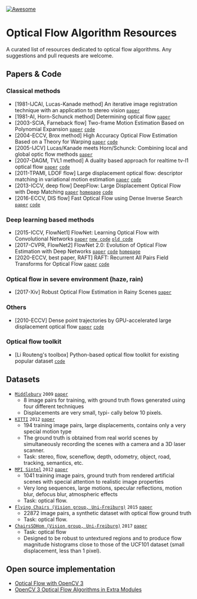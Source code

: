 [![Awesome](https://cdn.rawgit.com/sindresorhus/awesome/d7305f38d29fed78fa85652e3a63e154dd8e8829/media/badge.svg)](https://github.com/sindresorhus/awesome)

# Optical Flow Algorithm Resources
A curated list of resources dedicated to optical flow algorithms. Any suggestions and pull requests are welcome.

## Papers & Code

### Classical methods
- [1981-IJCAI, Lucas-Kanade method] An iterative image registration technique with an application to stereo vision [`paper`](http://citeseer.ist.psu.edu/viewdoc/download;jsessionid=C41563DCDDC44CB0E13D6D64D89FF3FD?doi=10.1.1.421.4619&rep=rep1&type=pdf)
- [1981-AI, Horn-Schunck method] Determining optical flow [`paper`](http://citeseerx.ist.psu.edu/viewdoc/download?doi=10.1.1.66.562&rep=rep1&type=pdf)
- [2003-SCIA, Farneback flow] Two-frame Motion Estimation Based on Polynomial Expansion [`paper`](http://citeseerx.ist.psu.edu/viewdoc/download?doi=10.1.1.102.2455&rep=rep1&type=pdf) [`code`](https://docs.opencv.org/master/d9/d30/classcv_1_1cuda_1_1FarnebackOpticalFlow.html)
- [2004-ECCV, Brox method] High Accuracy Optical Flow Estimation Based on a Theory for Warping [`paper`](http://www.mia.uni-saarland.de/Publications/brox-eccv04-of.pdf) [`code`](https://docs.opencv.org/master/d7/d18/classcv_1_1cuda_1_1BroxOpticalFlow.html)
- [2005-IJCV] Lucas/Kanade meets Horn/Schunck: Combining local and global optic flow methods [`paper`](http://www.mia.uni-saarland.de/Publications/bruhn-ijcv05c.pdf)
- [2007-DAGM, TVL1 method] A duality based approach for realtime tv-l1 optical flow [`paper`](http://www-pequan.lip6.fr/~bereziat/cours/master/vision/papers/zach07.pdf) [`code`](https://docs.opencv.org/master/d6/d39/classcv_1_1cuda_1_1OpticalFlowDual__TVL1.html)
- [2011-TPAMI, LDOF flow] Large displacement optical flow: descriptor matching in variational motion estimation [`paper`](https://lmb.informatik.uni-freiburg.de/people/brox/pub/brox_tpami10_ldof.pdf) [`code`](https://lmb.informatik.uni-freiburg.de/resources/binaries/)
- [2013-ICCV, deep flow] DeepFlow: Large Displacement Optical Flow with Deep Matching [`paper`](https://www.robots.ox.ac.uk/~vgg/rg/papers/DeepFlow_iccv2013.pdf) [`homepage`](https://thoth.inrialpes.fr/src/deepflow/) [`code`](https://thoth.inrialpes.fr/src/deepflow/)
- [2016-ECCV, DIS flow] Fast Optical Flow using Dense Inverse Search [`paper`](https://arxiv.org/pdf/1603.03590.pdf) [`code`](https://github.com/tikroeger/OF_DIS)

### Deep learning based methods
- [2015-ICCV, FlowNet1] FlowNet: Learning Optical Flow with Convolutional Networks [`paper`](https://arxiv.org/abs/1504.06852) [`new code`](https://github.com/liruoteng/FlowNet)  [`old code`](https://lmb.informatik.uni-freiburg.de/resources/software.php)
- [2017-CVPR, FlowNet2] FlowNet 2.0: Evolution of Optical Flow Estimation with Deep Networks [`paper`](https://arxiv.org/abs/1612.01925) [`code`](https://github.com/lmb-freiburg/flownet2) [`homepage`](https://lmb.informatik.uni-freiburg.de/Publications/2017/IMKDB17/)
- [2020-ECCV, best paper, RAFT] RAFT: Recurrent All Pairs Field Transforms for Optical Flow [`paper`](https://arxiv.org/abs/2003.12039) [`code`](https://github.com/princeton-vl/RAFT)


### Optical flow in severe environment (haze, rain)
- [2017-Xiv] Robust Optical Flow Estimation in Rainy Scenes [`paper`](https://arxiv.org/pdf/1704.05239.pdf)

### Others
- [2010-ECCV] Dense point trajectories by GPU-accelerated large displacement optical flow [`paper`](https://www2.eecs.berkeley.edu/Pubs/TechRpts/2010/EECS-2010-104.pdf) [`code`](https://lmb.informatik.uni-freiburg.de/resources/binaries/)

### Optical flow toolkit
- [Li Routeng's toolbox] Python-based optical flow toolkit for existing popular dataset [`code`](https://github.com/liruoteng/OpticalFlowToolkit)

## Datasets
- [`Middlebury`](http://vision.middlebury.edu/flow/) `2009` [`paper`](http://vision.middlebury.edu/flow/floweval-ijcv2011.pdf)
  - 8 image pairs for training, with ground truth flows generated using four different techniques
  - Displacements are very small, typi- cally below 10 pixels.
- [`KITTI`](http://www.cvlibs.net/datasets/kitti/) `2012` [`paper`](http://www.cvlibs.net/publications/Geiger2013IJRR.pdf)
  - 194 training image pairs, large displacements, contains only a very special motion type
  - The ground truth is obtained from real world scenes by simultaneously recording the scenes with a camera and a 3D laser scanner.
  - Task: stereo, flow, sceneflow, depth, odometry, object, road, tracking, semantics, etc.
- [`MPI Sintel`](http://sintel.is.tue.mpg.de/) `2012` [`paper`](http://files.is.tue.mpg.de/black/papers/ButlerECCV2012-corrected.pdf)
  - 1041 training image pairs, ground truth from rendered artificial scenes with special attention to realistic image properties
  - Very long sequences, large motions, specular reflections, motion blur, defocus blur, atmospheric effects
  - Task: optical flow.
- [`Flying Chairs (Vision group, Uni-Freiburg)`](https://lmb.informatik.uni-freiburg.de/resources/datasets/FlyingChairs.en.html) `2015` [`paper`](https://arxiv.org/abs/1504.06852)
  - 22872 image pairs, a synthetic dataset with optical flow ground truth
  - Task: optical flow.
- [`ChairsSDHom (Vision group, Uni-Freiburg)`](https://lmb.informatik.uni-freiburg.de/resources/datasets/FlyingChairs.en.html) `2017` [`paper`](https://arxiv.org/abs/1612.01925)
  - Task: optical flow
  - Designed to be robust to untextured regions and to produce flow magnitude histograms close to those of the UCF101 dataset (small displacement, less than 1 pixel).

## Open source implementation
- [Optical Flow with OpenCV 3](https://docs.opencv.org/master/d7/d3f/group__cudaoptflow.html)
- [OpenCV 3 Optical Flow Algorithms in Extra Modules](https://docs.opencv.org/master/d2/d84/group__optflow.html)
